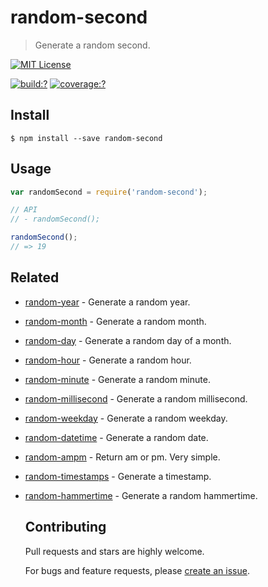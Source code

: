 # random-second

> Generate a random second.
  
  [![MIT License](https://img.shields.io/badge/license-MIT_License-green.svg?style=flat-square)](https://github.com/mock-end/random-second/blob/master/LICENSE)
  
  [![build:?](https://img.shields.io/travis/mock-end/random-second/master.svg?style=flat-square)](https://travis-ci.org/mock-end/random-second)
  [![coverage:?](https://img.shields.io/coveralls/mock-end/random-second/master.svg?style=flat-square)](https://coveralls.io/github/mock-end/random-second)
  
  
  ## Install
  
  ```
  $ npm install --save random-second 
  ```
  
  ## Usage
  
  ```js
  var randomSecond = require('random-second');
  
  // API
  // - randomSecond();
  
  randomSecond();
  // => 19
  ```
  
  ## Related
  
- [random-year](https://github.com/mock-end/random-year) - Generate a random year.
- [random-month](https://github.com/mock-end/random-month) - Generate a random month.
- [random-day](https://github.com/mock-end/random-day) - Generate a random day of a month.
- [random-hour](https://github.com/mock-end/random-hour) - Generate a random hour.
- [random-minute](https://github.com/mock-end/random-minute) - Generate a random minute.
- [random-millisecond](https://github.com/mock-end/random-millisecond) - Generate a random millisecond.
- [random-weekday](https://github.com/mock-end/random-weekday) - Generate a random weekday.
- [random-datetime](https://github.com/mock-end/random-datetime) - Generate a random date. 
- [random-ampm](https://github.com/mock-end/random-ampm) - Return am or pm. Very simple.
- [random-timestamps](https://github.com/mock-end/random-timestamps) - Generate a timestamp. 
- [random-hammertime](https://github.com/mock-end/random-datetime) - Generate a random hammertime.   
  
  ## Contributing
  
  Pull requests and stars are highly welcome.
  
  For bugs and feature requests, please [create an issue](https://github.com/mock-end/random-second/issues/new).
